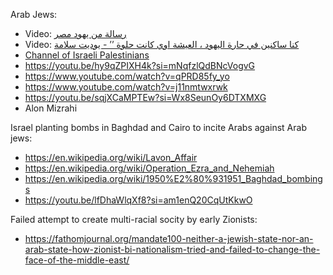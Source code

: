 Arab Jews:
- Video: [رسالة من يهود مصر](https://youtu.be/DG5HcIhgZVQ?si=hu28tvQxDcfPU9Du)
- Video: [كنا ساكنين في حارة اليهود ، العيشة اوي كانت حلوة ’’ - يوديت سلامة](https://www.youtube.com/watch?v=SoCo_QDpIGA&list=PLVhdvNOyODk4rxTm_u8g4BfrAB0Hcm5mF)
- [Channel of Israeli Palestinians](https://www.youtube.com/watch?v=mHGGyTNw2k0&list=PLr8Lbkjwu6aupEv3nV9j1M1DAHo11sA4r)
- https://youtu.be/hy9qZPIXH4k?si=mNqfzlQdBNcVogvG
- https://www.youtube.com/watch?v=qPRD85fy_yo
- https://www.youtube.com/watch?v=j11nmtwxrwk
- https://youtu.be/sqjXCaMPTEw?si=Wx8SeunOy6DTXMXG
- Alon Mizrahi

Israel planting bombs in Baghdad and Cairo to incite Arabs against Arab jews:
- https://en.wikipedia.org/wiki/Lavon_Affair
- https://en.wikipedia.org/wiki/Operation_Ezra_and_Nehemiah
- https://en.wikipedia.org/wiki/1950%E2%80%931951_Baghdad_bombings
- https://youtu.be/lfDhaWlqXf8?si=am1enQ20CqUtKkwO

Failed attempt to create multi-racial socity by early Zionists:
- https://fathomjournal.org/mandate100-neither-a-jewish-state-nor-an-arab-state-how-zionist-bi-nationalism-tried-and-failed-to-change-the-face-of-the-middle-east/
